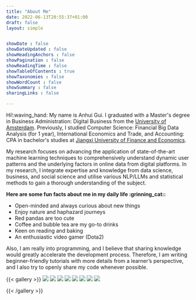 ```yaml
---
title: "About Me"
date: 2022-06-13T20:55:37+01:00
draft: false
layout: simple


showDate : false
showDateUpdated : false
showHeadingAnchors : false
showPagination : false
showReadingTime : false
showTableOfContents : true
showTaxonomies : false 
showWordCount : false
showSummary : false
sharingLinks : false

---
```


Hi!:waving_hand: My name is Anhui Gui. I graduated with a Master's degree in Business Administration: Digital Business from the [University of Amsterdam](https://www.uva.nl/en). Previously, I studied Computer Science: Financial Big Data Analysis (for 1 year), International Economics and Trade, and Accounting: CPA in bachelor's studies at [Jiangxi University of Finance and Economics](https://en.wikipedia.org/wiki/Jiangxi_University_of_Finance_and_Economics).

My research focuses on advancing the application of state-of-the-art machine learning techniques to comprehensively understand dynamic user patterns and the underlying factors in online data from digital platforms. In my research, I integrate expertise and knowledge from data science, business, and social science and utilise various NLP/LLMs and statistical methods to gain a thorough understanding of the subject.

<b>Here are some fun facts about me in my daily life :grinning_cat::</b>
- Open-minded and always curious about new things
- Enjoy nature and haphazard journeys
- Red pandas are too cute 
- Coffee and bubble tea are my go-to drinks
- Keen on reading and baking
- An enthusiastic video gamer (Dota2)
  
Also, I am really into programming, and I believe that sharing knowledge would greatly accelerate the development process. Therefore, I am writing beginner-friendly tutorials with more details from a learner’s perspective, and I also try to openly share my code whenever possible.


{{< gallery >}}
  <img src="gallery/10.jpg" class="grid-w50 md:grid-w33 xl:grid-w25" />
  <img src="gallery/02.jpg" class="grid-w50 md:grid-w33 xl:grid-w25" />
  <img src="gallery/05.jpg" class="grid-w50 md:grid-w33 xl:grid-w25" />
  <img src="gallery/06.jpg" class="grid-w50 md:grid-w33 xl:grid-w25" />
  <img src="gallery/08.jpg" class="grid-w50 md:grid-w33 xl:grid-w25" /> 
  <img src="gallery/01.jpg" class="grid-w50 md:grid-w33 xl:grid-w25" />
  <img src="gallery/03.jpg" class="grid-w50 md:grid-w33 xl:grid-w25" />
  <img src="gallery/07.jpg" class="grid-w50 md:grid-w33 xl:grid-w25" />

{{< /gallery >}}
